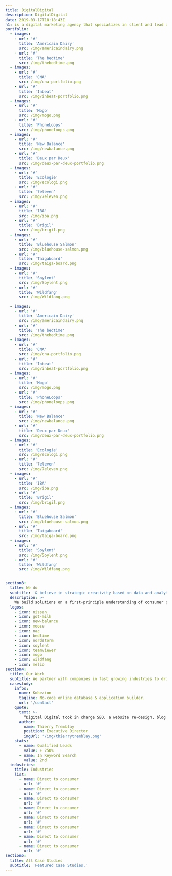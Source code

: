 ```yaml
---
title: DigitalDigital
description: DigitalDigital
date: 2019-03-17T18:18:43Z
h1: is a digital marketing agency that specializes in client and lead acquisitions
portfolio:
  - images:
    - url: '#'
      title: 'Americain Dairy'
      src: /img/americaindairy.png
    - url: '#'
      title: 'The bedtime'
      src: /img/thebedtime.png
  - images:
    - url: '#'
      title: 'CNA'
      src: /img/cna-portfolio.png
    - url: '#'
      title: 'Inbeat'
      src: /img/inbeat-portfolio.png
  - images:
    - url: '#'
      title: 'Mogo'
      src: /img/mogo.png
    - url: '#'
      title: 'PhoneLoops'
      src: /img/phoneloops.png
  - images:
    - url: '#'
      title: 'New Balance'
      src: /img/newbalance.png
    - url: '#'
      title: 'Deux par Deux'
      src: /img/deux-par-deux-portfolio.png
  - images:
    - url: '#'
      title: 'Ecologie'
      src: /img/ecologi.png
    - url: '#'
      title: '7eleven'
      src: /img/7eleven.png
  - images:
    - url: '#'
      title: 'IBA'
      src: /img/iba.png
    - url: '#'
      title: 'Brigil'
      src: /img/brigil.png
  - images:
    - url: '#'
      title: 'Bluehouse Salmon'
      src: /img/bluehouse-salmon.png
    - url: '#'
      title: 'Taigaboard'
      src: /img/taiga-board.png
  - images:
    - url: '#'
      title: 'Soylent'
      src: /img/Soylent.png
    - url: '#'
      title: 'Wildfang'
      src: /img/Wildfang.png

  - images:
    - url: '#'
      title: 'Americain Dairy'
      src: /img/americaindairy.png
    - url: '#'
      title: 'The bedtime'
      src: /img/thebedtime.png
  - images:
    - url: '#'
      title: 'CNA'
      src: /img/cna-portfolio.png
    - url: '#'
      title: 'Inbeat'
      src: /img/inbeat-portfolio.png
  - images:
    - url: '#'
      title: 'Mogo'
      src: /img/mogo.png
    - url: '#'
      title: 'PhoneLoops'
      src: /img/phoneloops.png
  - images:
    - url: '#'
      title: 'New Balance'
      src: /img/newbalance.png
    - url: '#'
      title: 'Deux par Deux'
      src: /img/deux-par-deux-portfolio.png
  - images:
    - url: '#'
      title: 'Ecologie'
      src: /img/ecologi.png
    - url: '#'
      title: '7eleven'
      src: /img/7eleven.png
  - images:
    - url: '#'
      title: 'IBA'
      src: /img/iba.png
    - url: '#'
      title: 'Brigil'
      src: /img/brigil.png
  - images:
    - url: '#'
      title: 'Bluehouse Salmon'
      src: /img/bluehouse-salmon.png
    - url: '#'
      title: 'Taigaboard'
      src: /img/taiga-board.png
  - images:
    - url: '#'
      title: 'Soylent'
      src: /img/Soylent.png
    - url: '#'
      title: 'Wildfang'
      src: /img/Wildfang.png


section3:
  title: We do
  subtitle: '& believe in strategic creativity based on data and analytics.'
  description: >-
    We build solutions on a first-principle understanding of consumer psychology. We validate our approach by mining insights from your data in real time.
  logos:
    - icon: nissan
    - icon: got-milk
    - icon: new-balance
    - icon: moose
    - icon: nac
    - icon: bedtime
    - icon: nordstorm
    - icon: soylent
    - icon: teamviewer
    - icon: mogo
    - icon: wildfang
    - icon: melio
section4:
  title: Our Work
  subtitle: We partner with companies in fast growing industries to drive customer acquisition
  casestudy:
    infos:
      name: Kohezion
      tagline: No-code online database & application builder.
      url: '/contact'
    quote: 
      text: >-
        “Digital Digital took in charge SEO, a website re-design, blog post writing, website copywriting & developed a video tutorial educational system for Kohezion’s users. Each & every service they provided was best in class.”
      author:
        name: Thierry Tremblay
        position: Executive Director
        imgUrl: '/img/thierrytremblay.png'
    stats:
      - name: Qualified Leads
        value: + 250%
      - name: In Keyword Search
        value: 2nd
  industries:
    title: Industries
    list:
      - name: Direct to consumer
        url: '#'
      - name: Direct to consumer
        url: '#'
      - name: Direct to consumer
        url: '#'
      - name: Direct to consumer
        url: '#'
      - name: Direct to consumer
        url: '#'
      - name: Direct to consumer
        url: '#'
      - name: Direct to consumer
        url: '#'
      - name: Direct to consumer
        url: '#'
section5:
  title: All Case Studies
  subtitle: 'Featured Case Studies.'
---
```


